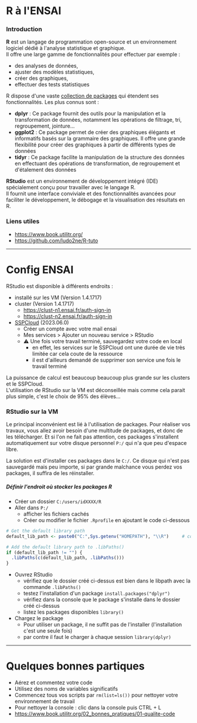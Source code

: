 # R à l'ENSAI

### Introduction

**R** est un langage de programmation open-source et un environnement logiciel dédié à l'analyse statistique et graphique.  
Il offre une large gamme de fonctionnalités pour effectuer par exemple :

* des analyses de données,
* ajuster des modèles statistiques,
* créer des graphiques,
* effectuer des tests statistiques

R dispose d'une vaste [collection de packages](https://cran.r-project.org/web/packages/available_packages_by_name.html) qui étendent ses fonctionnalités. Les plus connus sont :

* **dplyr** : Ce package fournit des outils pour la manipulation et la transformation de données, notamment les opérations de filtrage, tri, regroupement, jointure...
* **ggplot2** : Ce package permet de créer des graphiques élégants et informatifs basés sur la grammaire des graphiques. Il offre une grande flexibilité pour créer des graphiques à partir de différents types de données
* **tidyr** : Ce package facilite la manipulation de la structure des données en effectuant des opérations de transformation, de regroupement et d'étalement des données

**RStudio** est un environnement de développement intégré (IDE) spécialement conçu pour travailler avec le langage R.  
Il fournit une interface conviviale et des fonctionnalités avancées pour faciliter le développement, le débogage et la visualisation des résultats en R.

### Liens utiles

* <https://www.book.utilitr.org/>
* <https://github.com/ludo2ne/R-tuto>

---

# Config ENSAI

RStudio est disponible à différents endroits :

* installé sur les VM (Version 1.4.1717)
* cluster (Version 1.4.1717)
  * <https://clust-n1.ensai.fr/auth-sign-in>
  * <https://clust-n2.ensai.fr/auth-sign-in>
* [SSPCloud](https://datalab.sspcloud.fr/home) (2023.06.0)
  * Créer un compte avec votre mail ensai
  * Mes services > Ajouter un nouveau service > RStudio
  * :warning: Une fois votre travail terminé, sauvegardez votre code en local
    * en effet, les services sur le SSPCloud ont une durée de vie très limitée car cela coute de la ressource
    * il est d'ailleurs demandé de supprimer son service une fois le travail terminé

La puissance de calcul est beaucoup beaucoup plus grande sur les clusters et le SSPCloud.  
L'utilisation de RStudio sur la VM est déconseillée mais comme cela parait plus simple, c'est le choix de 95% des élèves...

### RStudio sur la VM

Le principal inconvénient est lié à l'utilisation de packages.
Pour réaliser vos travaux, vous allez avoir besoin d'une multitude de packages, et donc de les télécharger.
Et si l'on ne fait pas attention, ces packages s'installent automatiquement sur votre disque personnel `P:/` qui n'a que peu d'espace libre.

La solution est d'installer ces packages dans le `C:/`. Ce disque qui n'est pas sauvegardé mais peu importe, si par grande malchance vous perdez vos packages, il suffira de les réinstaller.

##### Définir l'endroit où stocker les packages R

* Créer un dossier `C:/users/idXXXX/R`
* Aller dans `P:/`
  * afficher les fichiers cachés
  * Créer ou modifier le fichier `.Rprofile` en ajoutant le code ci-dessous

```r
# Get the default library path
default_lib_path <- paste0("C:",Sys.getenv("HOMEPATH"), "\\R")     # correspond à C:/users/idXXXX/R

# Add the default library path to .libPaths()
if (default_lib_path != "") {
  .libPaths(c(default_lib_path, .libPaths()))
}
```

* Ouvrez RStudio
  * vérifiez que le dossier créé ci-dessus est bien dans le libpath avec la commande `.libPaths()`
  * testez l'installation d'un package `install.packages("dplyr")`
  * vérifiez dans la console que le package s'installe dans le dossier créé ci-dessus
  * listez les packages disponibles `library()`
* Chargez le package
  * Pour utiliser un package, il ne suffit pas de l'installer (l'installation c'est une seule fois)
  * par contre il faut le charger à chaque session `library(dplyr)`

---

# Quelques bonnes partiques

* Aérez et commentez votre code
* Utilisez des noms de variables significatifs
* Commencez tous vos scripts par `rm(list=ls())` pour nettoyer votre environnement de travail
* Pour nettoyer la console : clic dans la console puis CTRL + L
* <https://www.book.utilitr.org/02_bonnes_pratiques/01-qualite-code>

